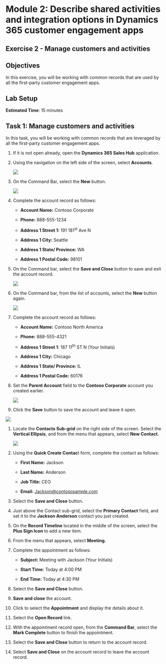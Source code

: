 

# Module 2: Describe shared activities and integration options in Dynamics 365 customer engagement apps

## Exercise 2 - Manage customers and activities

## Objectives

In this exercise, you will be working with common records that are used by all the first-party customer engagement apps. 

## Lab Setup

**Estimated Time**: 15 minutes

## Task 1: Manage customers and activities

In this task, you will be working with common records that are leveraged by all the first-party customer engagement apps. 

1. If it is not open already, open the **Dynamics 365 Sales Hub** application.

1. Using the navigation on the left side of the screen, select **Accounts**.

   ![](./media/pp14.png)

1. On the Command Bar, select the **New** button.

   ![](./media/pp15.png)

1. Complete the account record as follows:

	- **Account Name:** Contoso Corporate 

	- **Phone:** 888-555-1234 

	- **Address 1 Street 1:** 191 181<sup data-htmlnode="">st</sup> Ave N 

	- **Address 1 City:** Seattle

	- **Address 1 State/ Province:** WA

	- **Address 1 Postal Code:** 98101

1. On the Command bar, select the **Save and Close** button to save and exit the account record.

   ![](./media/pp16.png)

1. On the Command bar, from the list of accounts, select the **New** button again.

   ![](./media/pp17.png)

1. Complete the account record as follows:

	- **Account Name:** Contoso North America 

	- **Phone:** 888-555-4321 

	- **Address 1 Street 1**: 187 11<sup data-htmlnode="">th</sup> ST N (Your Initials)

	- **Address 1 City:** Chicago

	- **Address 1 State/ Province:** IL

	- **Address 1 Postal Code:** 60176

1. Set the **Parent Account** field to the **Contoso Corporate** account you created earlier.

   ![](./media/pp18.png)

1. Click the **Save** button to save the account and leave it open.

  ![](./media/pp19.png)

1. Locate the **Contacts Sub-grid** on the right side of the screen. Select the **Vertical Ellipsis**, and from the menu that appears, select **New Contact**.

   ![](./media/pp20.png)
 
1. Using the **Quick Create Contac**t form, complete the contact as follows:

	- **First Name:** Jackson

	- **Last Name:** Anderson 

	- **Job Title:** CEO

	- **Email:** Jackson@contososample.com

1. Select the **Save and Close** button.

1. Just above the Contact sub-grid, select the **Primary Contact** field, and set it to the **Jackson Anderson** contact you just created.

1. On the **Record Timeline** located in the middle of the screen, select the **Plus Sign Icon** to add a new item.

1. From the menu that appears, select **Meeting.**

1. Complete the appointment as follows:

	- **Subject:** Meeting with Jackson (Your Initials)

	- **Start Time:** Today at 4:00 PM

	- **End Time:** Today at 4:30 PM

1. Select the **Save and Close** button.

1. **Save and close** the account.

1. Click to select the **Appointment** and display the details about it.

1. Select the **Open Record** link.

1. With the appointment record open, from the **Command Bar**, select the **Mark Complete** button to finish the appointment.

1. Select the **Save and Close** button to return to the account record.

1. Select **Save and Close** on the account record to leave the account record.
